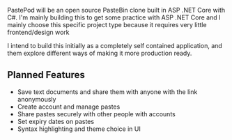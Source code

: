 PastePod will be an open source PasteBin clone built in ASP .NET Core with C#. I'm mainly building this to get some practice with ASP .NET Core and I mainly choose this specific project type because it requires very little frontend/design work

I intend to build this initially as a completely self contained application, and them explore different ways of making it more production ready.

## Planned Features
* Save text documents and share them with anyone with the link anonymously
* Create account and manage pastes 
* Share pastes securely with other people with accounts
* Set expiry dates on pastes
* Syntax highlighting and theme choice in UI
